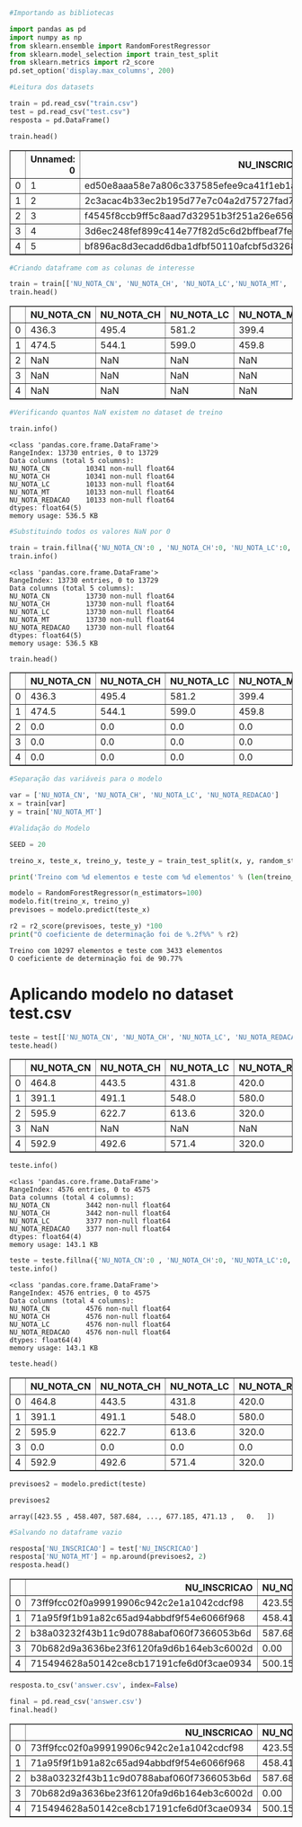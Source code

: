 ```python
#Importando as bibliotecas

import pandas as pd
import numpy as np
from sklearn.ensemble import RandomForestRegressor
from sklearn.model_selection import train_test_split
from sklearn.metrics import r2_score
pd.set_option('display.max_columns', 200)
```


```python
#Leitura dos datasets

train = pd.read_csv("train.csv")
test = pd.read_csv("test.csv")
resposta = pd.DataFrame()
```


```python
train.head()
```




<div>
<style scoped>
    .dataframe tbody tr th:only-of-type {
        vertical-align: middle;
    }

    .dataframe tbody tr th {
        vertical-align: top;
    }

    .dataframe thead th {
        text-align: right;
    }
</style>
<table border="1" class="dataframe">
  <thead>
    <tr style="text-align: right;">
      <th></th>
      <th>Unnamed: 0</th>
      <th>NU_INSCRICAO</th>
      <th>NU_ANO</th>
      <th>CO_MUNICIPIO_RESIDENCIA</th>
      <th>NO_MUNICIPIO_RESIDENCIA</th>
      <th>CO_UF_RESIDENCIA</th>
      <th>SG_UF_RESIDENCIA</th>
      <th>NU_IDADE</th>
      <th>TP_SEXO</th>
      <th>TP_ESTADO_CIVIL</th>
      <th>TP_COR_RACA</th>
      <th>TP_NACIONALIDADE</th>
      <th>CO_MUNICIPIO_NASCIMENTO</th>
      <th>NO_MUNICIPIO_NASCIMENTO</th>
      <th>CO_UF_NASCIMENTO</th>
      <th>SG_UF_NASCIMENTO</th>
      <th>TP_ST_CONCLUSAO</th>
      <th>TP_ANO_CONCLUIU</th>
      <th>TP_ESCOLA</th>
      <th>TP_ENSINO</th>
      <th>IN_TREINEIRO</th>
      <th>CO_ESCOLA</th>
      <th>CO_MUNICIPIO_ESC</th>
      <th>NO_MUNICIPIO_ESC</th>
      <th>CO_UF_ESC</th>
      <th>SG_UF_ESC</th>
      <th>TP_DEPENDENCIA_ADM_ESC</th>
      <th>TP_LOCALIZACAO_ESC</th>
      <th>TP_SIT_FUNC_ESC</th>
      <th>IN_BAIXA_VISAO</th>
      <th>IN_CEGUEIRA</th>
      <th>IN_SURDEZ</th>
      <th>IN_DEFICIENCIA_AUDITIVA</th>
      <th>IN_SURDO_CEGUEIRA</th>
      <th>IN_DEFICIENCIA_FISICA</th>
      <th>IN_DEFICIENCIA_MENTAL</th>
      <th>IN_DEFICIT_ATENCAO</th>
      <th>IN_DISLEXIA</th>
      <th>IN_DISCALCULIA</th>
      <th>IN_AUTISMO</th>
      <th>IN_VISAO_MONOCULAR</th>
      <th>IN_OUTRA_DEF</th>
      <th>IN_SABATISTA</th>
      <th>IN_GESTANTE</th>
      <th>IN_LACTANTE</th>
      <th>IN_IDOSO</th>
      <th>IN_ESTUDA_CLASSE_HOSPITALAR</th>
      <th>IN_SEM_RECURSO</th>
      <th>IN_BRAILLE</th>
      <th>IN_AMPLIADA_24</th>
      <th>IN_AMPLIADA_18</th>
      <th>IN_LEDOR</th>
      <th>IN_ACESSO</th>
      <th>IN_TRANSCRICAO</th>
      <th>IN_LIBRAS</th>
      <th>IN_LEITURA_LABIAL</th>
      <th>IN_MESA_CADEIRA_RODAS</th>
      <th>IN_MESA_CADEIRA_SEPARADA</th>
      <th>IN_APOIO_PERNA</th>
      <th>IN_GUIA_INTERPRETE</th>
      <th>IN_MACA</th>
      <th>IN_COMPUTADOR</th>
      <th>IN_CADEIRA_ESPECIAL</th>
      <th>IN_CADEIRA_CANHOTO</th>
      <th>IN_CADEIRA_ACOLCHOADA</th>
      <th>IN_PROVA_DEITADO</th>
      <th>IN_MOBILIARIO_OBESO</th>
      <th>IN_LAMINA_OVERLAY</th>
      <th>IN_PROTETOR_AURICULAR</th>
      <th>IN_MEDIDOR_GLICOSE</th>
      <th>IN_MAQUINA_BRAILE</th>
      <th>IN_SOROBAN</th>
      <th>IN_MARCA_PASSO</th>
      <th>IN_SONDA</th>
      <th>IN_MEDICAMENTOS</th>
      <th>IN_SALA_INDIVIDUAL</th>
      <th>IN_SALA_ESPECIAL</th>
      <th>IN_SALA_ACOMPANHANTE</th>
      <th>IN_MOBILIARIO_ESPECIFICO</th>
      <th>IN_MATERIAL_ESPECIFICO</th>
      <th>IN_NOME_SOCIAL</th>
      <th>IN_CERTIFICADO</th>
      <th>NO_ENTIDADE_CERTIFICACAO</th>
      <th>CO_UF_ENTIDADE_CERTIFICACAO</th>
      <th>SG_UF_ENTIDADE_CERTIFICACAO</th>
      <th>CO_MUNICIPIO_PROVA</th>
      <th>NO_MUNICIPIO_PROVA</th>
      <th>CO_UF_PROVA</th>
      <th>SG_UF_PROVA</th>
      <th>TP_PRESENCA_CN</th>
      <th>TP_PRESENCA_CH</th>
      <th>TP_PRESENCA_LC</th>
      <th>TP_PRESENCA_MT</th>
      <th>CO_PROVA_CN</th>
      <th>CO_PROVA_CH</th>
      <th>CO_PROVA_LC</th>
      <th>CO_PROVA_MT</th>
      <th>NU_NOTA_CN</th>
      <th>NU_NOTA_CH</th>
      <th>NU_NOTA_LC</th>
      <th>NU_NOTA_MT</th>
      <th>TX_RESPOSTAS_CN</th>
      <th>TX_RESPOSTAS_CH</th>
      <th>TX_RESPOSTAS_LC</th>
      <th>TX_RESPOSTAS_MT</th>
      <th>TP_LINGUA</th>
      <th>TX_GABARITO_CN</th>
      <th>TX_GABARITO_CH</th>
      <th>TX_GABARITO_LC</th>
      <th>TX_GABARITO_MT</th>
      <th>TP_STATUS_REDACAO</th>
      <th>NU_NOTA_COMP1</th>
      <th>NU_NOTA_COMP2</th>
      <th>NU_NOTA_COMP3</th>
      <th>NU_NOTA_COMP4</th>
      <th>NU_NOTA_COMP5</th>
      <th>NU_NOTA_REDACAO</th>
      <th>Q001</th>
      <th>Q002</th>
      <th>Q003</th>
      <th>Q004</th>
      <th>Q005</th>
      <th>Q006</th>
      <th>Q007</th>
      <th>Q008</th>
      <th>Q009</th>
      <th>Q010</th>
      <th>Q011</th>
      <th>Q012</th>
      <th>Q013</th>
      <th>Q014</th>
      <th>Q015</th>
      <th>Q016</th>
      <th>Q017</th>
      <th>Q018</th>
      <th>Q019</th>
      <th>Q020</th>
      <th>Q021</th>
      <th>Q022</th>
      <th>Q023</th>
      <th>Q024</th>
      <th>Q025</th>
      <th>Q026</th>
      <th>Q027</th>
      <th>Q028</th>
      <th>Q029</th>
      <th>Q030</th>
      <th>Q031</th>
      <th>Q032</th>
      <th>Q033</th>
      <th>Q034</th>
      <th>Q035</th>
      <th>Q036</th>
      <th>Q037</th>
      <th>Q038</th>
      <th>Q039</th>
      <th>Q040</th>
      <th>Q041</th>
      <th>Q042</th>
      <th>Q043</th>
      <th>Q044</th>
      <th>Q045</th>
      <th>Q046</th>
      <th>Q047</th>
      <th>Q048</th>
      <th>Q049</th>
      <th>Q050</th>
    </tr>
  </thead>
  <tbody>
    <tr>
      <td>0</td>
      <td>1</td>
      <td>ed50e8aaa58e7a806c337585efee9ca41f1eb1ad</td>
      <td>2016</td>
      <td>4314902</td>
      <td>Porto Alegre</td>
      <td>43</td>
      <td>RS</td>
      <td>24</td>
      <td>M</td>
      <td>0.0</td>
      <td>1</td>
      <td>1</td>
      <td>4314902.0</td>
      <td>Porto Alegre</td>
      <td>43.0</td>
      <td>RS</td>
      <td>1</td>
      <td>4</td>
      <td>1</td>
      <td>NaN</td>
      <td>0</td>
      <td>NaN</td>
      <td>NaN</td>
      <td>NaN</td>
      <td>NaN</td>
      <td>NaN</td>
      <td>NaN</td>
      <td>NaN</td>
      <td>NaN</td>
      <td>0</td>
      <td>0</td>
      <td>0</td>
      <td>0</td>
      <td>0</td>
      <td>0</td>
      <td>0</td>
      <td>0</td>
      <td>0</td>
      <td>0</td>
      <td>0</td>
      <td>0</td>
      <td>0</td>
      <td>0</td>
      <td>0</td>
      <td>0</td>
      <td>0</td>
      <td>0</td>
      <td>0</td>
      <td>0</td>
      <td>0</td>
      <td>0</td>
      <td>0</td>
      <td>0</td>
      <td>0</td>
      <td>0</td>
      <td>0</td>
      <td>0</td>
      <td>0</td>
      <td>0</td>
      <td>0</td>
      <td>0</td>
      <td>0</td>
      <td>0</td>
      <td>0</td>
      <td>0</td>
      <td>0</td>
      <td>0</td>
      <td>0</td>
      <td>0</td>
      <td>0</td>
      <td>0</td>
      <td>0</td>
      <td>0</td>
      <td>0</td>
      <td>0</td>
      <td>0</td>
      <td>0</td>
      <td>0</td>
      <td>0</td>
      <td>0</td>
      <td>0</td>
      <td>0</td>
      <td>NaN</td>
      <td>NaN</td>
      <td>NaN</td>
      <td>4314902</td>
      <td>Porto Alegre</td>
      <td>43</td>
      <td>RS</td>
      <td>1</td>
      <td>1</td>
      <td>1</td>
      <td>1</td>
      <td>16f84b7b3d2aeaff7d2f01297e6b3d0e25c77bb2</td>
      <td>9cd70f1b922e02bd33453b3f607f5a644fb9b1b8</td>
      <td>01af53cd161a420fff1767129c10de560cc264dd</td>
      <td>97caab1e1533dba217deb7ef41490f52e459ab01</td>
      <td>436.3</td>
      <td>495.4</td>
      <td>581.2</td>
      <td>399.4</td>
      <td>ABACCABDBEDEDEEDDDBBBDAABABECDCCCAAABCBEEABCA</td>
      <td>BBEBCAEBCEDBDDEBCACDBCBDABDDCDBEDCEAEABCAADAC</td>
      <td>99999DCABCABCBBCADBCBBABAEADBEEBEDAAABAEAECCBB...</td>
      <td>AECCCBABDCADDBCBCCADADBBAADEBCEEBABCDDEAABCAA</td>
      <td>1</td>
      <td>BCADBCEDCCBADBDCADBEBDBEADCCAEACDBEDBCACAEBEE</td>
      <td>BCBCCADCCBEDDBEEADBDCECCBBECAEEDDADCDDACAADBA</td>
      <td>CEDEACCBEBDBABECABDADEADCEDCBEBBCEBAAEBAAECBBC...</td>
      <td>DADCCECBDECADCBACDBCEEABDDAABDBCEADDBECEBAEBC</td>
      <td>1.0</td>
      <td>120.0</td>
      <td>120.0</td>
      <td>120.0</td>
      <td>80.0</td>
      <td>80.0</td>
      <td>520.0</td>
      <td>D</td>
      <td>D</td>
      <td>B</td>
      <td>B</td>
      <td>3</td>
      <td>C</td>
      <td>A</td>
      <td>B</td>
      <td>B</td>
      <td>B</td>
      <td>A</td>
      <td>B</td>
      <td>A</td>
      <td>A</td>
      <td>A</td>
      <td>A</td>
      <td>A</td>
      <td>A</td>
      <td>B</td>
      <td>A</td>
      <td>A</td>
      <td>C</td>
      <td>A</td>
      <td>A</td>
      <td>A</td>
      <td>C</td>
      <td>H</td>
      <td>E</td>
      <td>5.0</td>
      <td>5.0</td>
      <td>1.0</td>
      <td>0.0</td>
      <td>0.0</td>
      <td>5</td>
      <td>5</td>
      <td>0</td>
      <td>5</td>
      <td>5</td>
      <td>5</td>
      <td>5</td>
      <td>5.0</td>
      <td>A</td>
      <td>A</td>
      <td>A</td>
      <td>A</td>
      <td>A</td>
      <td>A</td>
      <td>A</td>
      <td>B</td>
      <td>D</td>
    </tr>
    <tr>
      <td>1</td>
      <td>2</td>
      <td>2c3acac4b33ec2b195d77e7c04a2d75727fad723</td>
      <td>2016</td>
      <td>2304707</td>
      <td>Granja</td>
      <td>23</td>
      <td>CE</td>
      <td>17</td>
      <td>F</td>
      <td>0.0</td>
      <td>3</td>
      <td>1</td>
      <td>2304707.0</td>
      <td>Granja</td>
      <td>23.0</td>
      <td>CE</td>
      <td>2</td>
      <td>0</td>
      <td>2</td>
      <td>1.0</td>
      <td>0</td>
      <td>23005157.0</td>
      <td>2304707.0</td>
      <td>Granja</td>
      <td>23.0</td>
      <td>CE</td>
      <td>2.0</td>
      <td>1.0</td>
      <td>1.0</td>
      <td>0</td>
      <td>0</td>
      <td>0</td>
      <td>0</td>
      <td>0</td>
      <td>0</td>
      <td>0</td>
      <td>0</td>
      <td>0</td>
      <td>0</td>
      <td>0</td>
      <td>0</td>
      <td>0</td>
      <td>0</td>
      <td>0</td>
      <td>0</td>
      <td>0</td>
      <td>0</td>
      <td>0</td>
      <td>0</td>
      <td>0</td>
      <td>0</td>
      <td>0</td>
      <td>0</td>
      <td>0</td>
      <td>0</td>
      <td>0</td>
      <td>0</td>
      <td>0</td>
      <td>0</td>
      <td>0</td>
      <td>0</td>
      <td>0</td>
      <td>0</td>
      <td>0</td>
      <td>0</td>
      <td>0</td>
      <td>0</td>
      <td>0</td>
      <td>0</td>
      <td>0</td>
      <td>0</td>
      <td>0</td>
      <td>0</td>
      <td>0</td>
      <td>0</td>
      <td>0</td>
      <td>0</td>
      <td>0</td>
      <td>0</td>
      <td>0</td>
      <td>0</td>
      <td>0</td>
      <td>NaN</td>
      <td>NaN</td>
      <td>NaN</td>
      <td>2304707</td>
      <td>Granja</td>
      <td>23</td>
      <td>CE</td>
      <td>1</td>
      <td>1</td>
      <td>1</td>
      <td>1</td>
      <td>b9b06ce8c319a3df2158ea3d0aef0f7d3eecaed7</td>
      <td>909237ab0d84688e10c0470e2997348aff585273</td>
      <td>01af53cd161a420fff1767129c10de560cc264dd</td>
      <td>97caab1e1533dba217deb7ef41490f52e459ab01</td>
      <td>474.5</td>
      <td>544.1</td>
      <td>599.0</td>
      <td>459.8</td>
      <td>EDAAABDABADBCCAEDCDDECABADBEECBBAEEDCABCAABBC</td>
      <td>ADCAABAADCEDAACDACEEDACBDCBACEDEDBACAADADABDC</td>
      <td>99999ACBACDBDBCEADDAEEADCCEACEEDBECAAAACBECDAC...</td>
      <td>AEDACBDECEDAEEAEDDEBDECDCECACADCACACAABDACEAB</td>
      <td>1</td>
      <td>EBEECADBCABECDDBEADCCABDEABEBCADBADDCCCEDBBCA</td>
      <td>DCECBAAADCBBECAEDCEDDACCBDDACEDDBADBCADBCBCEE</td>
      <td>CEDEACCBEBDBABECABDADEADCEDCBEBBCEBAAEBAAECBBC...</td>
      <td>DADCCECBDECADCBACDBCEEABDDAABDBCEADDBECEBAEBC</td>
      <td>1.0</td>
      <td>140.0</td>
      <td>120.0</td>
      <td>120.0</td>
      <td>120.0</td>
      <td>80.0</td>
      <td>580.0</td>
      <td>A</td>
      <td>A</td>
      <td>A</td>
      <td>A</td>
      <td>5</td>
      <td>B</td>
      <td>A</td>
      <td>B</td>
      <td>B</td>
      <td>A</td>
      <td>A</td>
      <td>B</td>
      <td>A</td>
      <td>A</td>
      <td>A</td>
      <td>A</td>
      <td>A</td>
      <td>A</td>
      <td>B</td>
      <td>A</td>
      <td>A</td>
      <td>A</td>
      <td>A</td>
      <td>A</td>
      <td>A</td>
      <td>A</td>
      <td>NaN</td>
      <td>NaN</td>
      <td>NaN</td>
      <td>NaN</td>
      <td>NaN</td>
      <td>NaN</td>
      <td>NaN</td>
      <td>5</td>
      <td>5</td>
      <td>1</td>
      <td>1</td>
      <td>1</td>
      <td>1</td>
      <td>1</td>
      <td>NaN</td>
      <td>A</td>
      <td>A</td>
      <td>C</td>
      <td>A</td>
      <td>B</td>
      <td>A</td>
      <td>A</td>
      <td>C</td>
      <td>A</td>
    </tr>
    <tr>
      <td>2</td>
      <td>3</td>
      <td>f4545f8ccb9ff5c8aad7d32951b3f251a26e6568</td>
      <td>2016</td>
      <td>2304400</td>
      <td>Fortaleza</td>
      <td>23</td>
      <td>CE</td>
      <td>21</td>
      <td>F</td>
      <td>0.0</td>
      <td>3</td>
      <td>1</td>
      <td>2304400.0</td>
      <td>Fortaleza</td>
      <td>23.0</td>
      <td>CE</td>
      <td>3</td>
      <td>0</td>
      <td>1</td>
      <td>NaN</td>
      <td>0</td>
      <td>NaN</td>
      <td>NaN</td>
      <td>NaN</td>
      <td>NaN</td>
      <td>NaN</td>
      <td>NaN</td>
      <td>NaN</td>
      <td>NaN</td>
      <td>0</td>
      <td>0</td>
      <td>0</td>
      <td>0</td>
      <td>0</td>
      <td>0</td>
      <td>0</td>
      <td>0</td>
      <td>0</td>
      <td>0</td>
      <td>0</td>
      <td>0</td>
      <td>0</td>
      <td>0</td>
      <td>0</td>
      <td>0</td>
      <td>0</td>
      <td>0</td>
      <td>0</td>
      <td>0</td>
      <td>0</td>
      <td>0</td>
      <td>0</td>
      <td>0</td>
      <td>0</td>
      <td>0</td>
      <td>0</td>
      <td>0</td>
      <td>0</td>
      <td>0</td>
      <td>0</td>
      <td>0</td>
      <td>0</td>
      <td>0</td>
      <td>0</td>
      <td>0</td>
      <td>0</td>
      <td>0</td>
      <td>0</td>
      <td>0</td>
      <td>0</td>
      <td>0</td>
      <td>0</td>
      <td>0</td>
      <td>0</td>
      <td>0</td>
      <td>0</td>
      <td>0</td>
      <td>0</td>
      <td>0</td>
      <td>0</td>
      <td>0</td>
      <td>0</td>
      <td>NaN</td>
      <td>NaN</td>
      <td>NaN</td>
      <td>2304400</td>
      <td>Fortaleza</td>
      <td>23</td>
      <td>CE</td>
      <td>0</td>
      <td>0</td>
      <td>0</td>
      <td>0</td>
      <td>2d22ac1d42e6187f09ee6c578df187a760123ccf</td>
      <td>2d22ac1d42e6187f09ee6c578df187a760123ccf</td>
      <td>2d22ac1d42e6187f09ee6c578df187a760123ccf</td>
      <td>2d22ac1d42e6187f09ee6c578df187a760123ccf</td>
      <td>NaN</td>
      <td>NaN</td>
      <td>NaN</td>
      <td>NaN</td>
      <td>NaN</td>
      <td>NaN</td>
      <td>NaN</td>
      <td>NaN</td>
      <td>1</td>
      <td>NaN</td>
      <td>NaN</td>
      <td>NaN</td>
      <td>NaN</td>
      <td>NaN</td>
      <td>NaN</td>
      <td>NaN</td>
      <td>NaN</td>
      <td>NaN</td>
      <td>NaN</td>
      <td>NaN</td>
      <td>D</td>
      <td>D</td>
      <td>B</td>
      <td>B</td>
      <td>4</td>
      <td>C</td>
      <td>A</td>
      <td>B</td>
      <td>C</td>
      <td>A</td>
      <td>A</td>
      <td>B</td>
      <td>A</td>
      <td>A</td>
      <td>A</td>
      <td>A</td>
      <td>A</td>
      <td>A</td>
      <td>B</td>
      <td>A</td>
      <td>A</td>
      <td>B</td>
      <td>A</td>
      <td>A</td>
      <td>A</td>
      <td>A</td>
      <td>NaN</td>
      <td>NaN</td>
      <td>NaN</td>
      <td>NaN</td>
      <td>NaN</td>
      <td>NaN</td>
      <td>NaN</td>
      <td>5</td>
      <td>5</td>
      <td>5</td>
      <td>5</td>
      <td>5</td>
      <td>5</td>
      <td>5</td>
      <td>NaN</td>
      <td>A</td>
      <td>A</td>
      <td>A</td>
      <td>A</td>
      <td>C</td>
      <td>A</td>
      <td>A</td>
      <td>B</td>
      <td>A</td>
    </tr>
    <tr>
      <td>3</td>
      <td>4</td>
      <td>3d6ec248fef899c414e77f82d5c6d2bffbeaf7fe</td>
      <td>2016</td>
      <td>3304557</td>
      <td>Rio de Janeiro</td>
      <td>33</td>
      <td>RJ</td>
      <td>25</td>
      <td>F</td>
      <td>0.0</td>
      <td>0</td>
      <td>1</td>
      <td>3304557.0</td>
      <td>Rio de Janeiro</td>
      <td>33.0</td>
      <td>RJ</td>
      <td>1</td>
      <td>9</td>
      <td>1</td>
      <td>NaN</td>
      <td>0</td>
      <td>NaN</td>
      <td>NaN</td>
      <td>NaN</td>
      <td>NaN</td>
      <td>NaN</td>
      <td>NaN</td>
      <td>NaN</td>
      <td>NaN</td>
      <td>0</td>
      <td>0</td>
      <td>0</td>
      <td>0</td>
      <td>0</td>
      <td>0</td>
      <td>0</td>
      <td>0</td>
      <td>0</td>
      <td>0</td>
      <td>0</td>
      <td>0</td>
      <td>0</td>
      <td>0</td>
      <td>0</td>
      <td>0</td>
      <td>0</td>
      <td>0</td>
      <td>0</td>
      <td>0</td>
      <td>0</td>
      <td>0</td>
      <td>0</td>
      <td>0</td>
      <td>0</td>
      <td>0</td>
      <td>0</td>
      <td>0</td>
      <td>0</td>
      <td>0</td>
      <td>0</td>
      <td>0</td>
      <td>0</td>
      <td>0</td>
      <td>0</td>
      <td>0</td>
      <td>0</td>
      <td>0</td>
      <td>0</td>
      <td>0</td>
      <td>0</td>
      <td>0</td>
      <td>0</td>
      <td>0</td>
      <td>0</td>
      <td>0</td>
      <td>0</td>
      <td>0</td>
      <td>0</td>
      <td>0</td>
      <td>0</td>
      <td>0</td>
      <td>0</td>
      <td>NaN</td>
      <td>NaN</td>
      <td>NaN</td>
      <td>3304557</td>
      <td>Rio de Janeiro</td>
      <td>33</td>
      <td>RJ</td>
      <td>0</td>
      <td>0</td>
      <td>0</td>
      <td>0</td>
      <td>2d22ac1d42e6187f09ee6c578df187a760123ccf</td>
      <td>2d22ac1d42e6187f09ee6c578df187a760123ccf</td>
      <td>2d22ac1d42e6187f09ee6c578df187a760123ccf</td>
      <td>2d22ac1d42e6187f09ee6c578df187a760123ccf</td>
      <td>NaN</td>
      <td>NaN</td>
      <td>NaN</td>
      <td>NaN</td>
      <td>NaN</td>
      <td>NaN</td>
      <td>NaN</td>
      <td>NaN</td>
      <td>0</td>
      <td>NaN</td>
      <td>NaN</td>
      <td>NaN</td>
      <td>NaN</td>
      <td>NaN</td>
      <td>NaN</td>
      <td>NaN</td>
      <td>NaN</td>
      <td>NaN</td>
      <td>NaN</td>
      <td>NaN</td>
      <td>H</td>
      <td>E</td>
      <td>D</td>
      <td>B</td>
      <td>4</td>
      <td>E</td>
      <td>A</td>
      <td>C</td>
      <td>C</td>
      <td>C</td>
      <td>A</td>
      <td>B</td>
      <td>B</td>
      <td>B</td>
      <td>A</td>
      <td>B</td>
      <td>A</td>
      <td>B</td>
      <td>C</td>
      <td>A</td>
      <td>B</td>
      <td>D</td>
      <td>B</td>
      <td>C</td>
      <td>B</td>
      <td>C</td>
      <td>F</td>
      <td>C</td>
      <td>2.0</td>
      <td>0.0</td>
      <td>5.0</td>
      <td>5.0</td>
      <td>5.0</td>
      <td>5</td>
      <td>5</td>
      <td>5</td>
      <td>5</td>
      <td>2</td>
      <td>5</td>
      <td>5</td>
      <td>5.0</td>
      <td>C</td>
      <td>A</td>
      <td>A</td>
      <td>A</td>
      <td>A</td>
      <td>D</td>
      <td>A</td>
      <td>A</td>
      <td>A</td>
    </tr>
    <tr>
      <td>4</td>
      <td>5</td>
      <td>bf896ac8d3ecadd6dba1dfbf50110afcbf5d3268</td>
      <td>2016</td>
      <td>1302603</td>
      <td>Manaus</td>
      <td>13</td>
      <td>AM</td>
      <td>28</td>
      <td>M</td>
      <td>0.0</td>
      <td>2</td>
      <td>1</td>
      <td>1505304.0</td>
      <td>Oriximiná</td>
      <td>15.0</td>
      <td>PA</td>
      <td>1</td>
      <td>4</td>
      <td>1</td>
      <td>NaN</td>
      <td>0</td>
      <td>NaN</td>
      <td>NaN</td>
      <td>NaN</td>
      <td>NaN</td>
      <td>NaN</td>
      <td>NaN</td>
      <td>NaN</td>
      <td>NaN</td>
      <td>0</td>
      <td>0</td>
      <td>0</td>
      <td>0</td>
      <td>0</td>
      <td>0</td>
      <td>0</td>
      <td>0</td>
      <td>0</td>
      <td>0</td>
      <td>0</td>
      <td>0</td>
      <td>0</td>
      <td>0</td>
      <td>0</td>
      <td>0</td>
      <td>0</td>
      <td>0</td>
      <td>0</td>
      <td>0</td>
      <td>0</td>
      <td>0</td>
      <td>0</td>
      <td>0</td>
      <td>0</td>
      <td>0</td>
      <td>0</td>
      <td>0</td>
      <td>0</td>
      <td>0</td>
      <td>0</td>
      <td>0</td>
      <td>0</td>
      <td>0</td>
      <td>0</td>
      <td>0</td>
      <td>0</td>
      <td>0</td>
      <td>0</td>
      <td>0</td>
      <td>0</td>
      <td>0</td>
      <td>0</td>
      <td>0</td>
      <td>0</td>
      <td>0</td>
      <td>0</td>
      <td>0</td>
      <td>0</td>
      <td>0</td>
      <td>0</td>
      <td>0</td>
      <td>0</td>
      <td>NaN</td>
      <td>NaN</td>
      <td>NaN</td>
      <td>1302603</td>
      <td>Manaus</td>
      <td>13</td>
      <td>AM</td>
      <td>0</td>
      <td>0</td>
      <td>0</td>
      <td>0</td>
      <td>2d22ac1d42e6187f09ee6c578df187a760123ccf</td>
      <td>2d22ac1d42e6187f09ee6c578df187a760123ccf</td>
      <td>2d22ac1d42e6187f09ee6c578df187a760123ccf</td>
      <td>2d22ac1d42e6187f09ee6c578df187a760123ccf</td>
      <td>NaN</td>
      <td>NaN</td>
      <td>NaN</td>
      <td>NaN</td>
      <td>NaN</td>
      <td>NaN</td>
      <td>NaN</td>
      <td>NaN</td>
      <td>1</td>
      <td>NaN</td>
      <td>NaN</td>
      <td>NaN</td>
      <td>NaN</td>
      <td>NaN</td>
      <td>NaN</td>
      <td>NaN</td>
      <td>NaN</td>
      <td>NaN</td>
      <td>NaN</td>
      <td>NaN</td>
      <td>E</td>
      <td>D</td>
      <td>C</td>
      <td>C</td>
      <td>4</td>
      <td>C</td>
      <td>A</td>
      <td>B</td>
      <td>C</td>
      <td>A</td>
      <td>A</td>
      <td>B</td>
      <td>A</td>
      <td>B</td>
      <td>A</td>
      <td>A</td>
      <td>A</td>
      <td>A</td>
      <td>B</td>
      <td>A</td>
      <td>A</td>
      <td>B</td>
      <td>A</td>
      <td>A</td>
      <td>A</td>
      <td>B</td>
      <td>F</td>
      <td>D</td>
      <td>5.0</td>
      <td>4.0</td>
      <td>3.0</td>
      <td>5.0</td>
      <td>4.0</td>
      <td>5</td>
      <td>5</td>
      <td>4</td>
      <td>3</td>
      <td>1</td>
      <td>4</td>
      <td>5</td>
      <td>NaN</td>
      <td>A</td>
      <td>A</td>
      <td>A</td>
      <td>A</td>
      <td>A</td>
      <td>A</td>
      <td>A</td>
      <td>A</td>
      <td>A</td>
    </tr>
  </tbody>
</table>
</div>




```python
#Criando dataframe com as colunas de interesse

train = train[['NU_NOTA_CN', 'NU_NOTA_CH', 'NU_NOTA_LC','NU_NOTA_MT', 'NU_NOTA_REDACAO']]
train.head()
```




<div>
<style scoped>
    .dataframe tbody tr th:only-of-type {
        vertical-align: middle;
    }

    .dataframe tbody tr th {
        vertical-align: top;
    }

    .dataframe thead th {
        text-align: right;
    }
</style>
<table border="1" class="dataframe">
  <thead>
    <tr style="text-align: right;">
      <th></th>
      <th>NU_NOTA_CN</th>
      <th>NU_NOTA_CH</th>
      <th>NU_NOTA_LC</th>
      <th>NU_NOTA_MT</th>
      <th>NU_NOTA_REDACAO</th>
    </tr>
  </thead>
  <tbody>
    <tr>
      <td>0</td>
      <td>436.3</td>
      <td>495.4</td>
      <td>581.2</td>
      <td>399.4</td>
      <td>520.0</td>
    </tr>
    <tr>
      <td>1</td>
      <td>474.5</td>
      <td>544.1</td>
      <td>599.0</td>
      <td>459.8</td>
      <td>580.0</td>
    </tr>
    <tr>
      <td>2</td>
      <td>NaN</td>
      <td>NaN</td>
      <td>NaN</td>
      <td>NaN</td>
      <td>NaN</td>
    </tr>
    <tr>
      <td>3</td>
      <td>NaN</td>
      <td>NaN</td>
      <td>NaN</td>
      <td>NaN</td>
      <td>NaN</td>
    </tr>
    <tr>
      <td>4</td>
      <td>NaN</td>
      <td>NaN</td>
      <td>NaN</td>
      <td>NaN</td>
      <td>NaN</td>
    </tr>
  </tbody>
</table>
</div>




```python
#Verificando quantos NaN existem no dataset de treino

train.info()
```

    <class 'pandas.core.frame.DataFrame'>
    RangeIndex: 13730 entries, 0 to 13729
    Data columns (total 5 columns):
    NU_NOTA_CN         10341 non-null float64
    NU_NOTA_CH         10341 non-null float64
    NU_NOTA_LC         10133 non-null float64
    NU_NOTA_MT         10133 non-null float64
    NU_NOTA_REDACAO    10133 non-null float64
    dtypes: float64(5)
    memory usage: 536.5 KB



```python
#Substituindo todos os valores NaN por 0

train = train.fillna({'NU_NOTA_CN':0 , 'NU_NOTA_CH':0, 'NU_NOTA_LC':0, 'NU_NOTA_MT':0, 'NU_NOTA_REDACAO':0})
train.info()
```

    <class 'pandas.core.frame.DataFrame'>
    RangeIndex: 13730 entries, 0 to 13729
    Data columns (total 5 columns):
    NU_NOTA_CN         13730 non-null float64
    NU_NOTA_CH         13730 non-null float64
    NU_NOTA_LC         13730 non-null float64
    NU_NOTA_MT         13730 non-null float64
    NU_NOTA_REDACAO    13730 non-null float64
    dtypes: float64(5)
    memory usage: 536.5 KB



```python
train.head()
```




<div>
<style scoped>
    .dataframe tbody tr th:only-of-type {
        vertical-align: middle;
    }

    .dataframe tbody tr th {
        vertical-align: top;
    }

    .dataframe thead th {
        text-align: right;
    }
</style>
<table border="1" class="dataframe">
  <thead>
    <tr style="text-align: right;">
      <th></th>
      <th>NU_NOTA_CN</th>
      <th>NU_NOTA_CH</th>
      <th>NU_NOTA_LC</th>
      <th>NU_NOTA_MT</th>
      <th>NU_NOTA_REDACAO</th>
    </tr>
  </thead>
  <tbody>
    <tr>
      <td>0</td>
      <td>436.3</td>
      <td>495.4</td>
      <td>581.2</td>
      <td>399.4</td>
      <td>520.0</td>
    </tr>
    <tr>
      <td>1</td>
      <td>474.5</td>
      <td>544.1</td>
      <td>599.0</td>
      <td>459.8</td>
      <td>580.0</td>
    </tr>
    <tr>
      <td>2</td>
      <td>0.0</td>
      <td>0.0</td>
      <td>0.0</td>
      <td>0.0</td>
      <td>0.0</td>
    </tr>
    <tr>
      <td>3</td>
      <td>0.0</td>
      <td>0.0</td>
      <td>0.0</td>
      <td>0.0</td>
      <td>0.0</td>
    </tr>
    <tr>
      <td>4</td>
      <td>0.0</td>
      <td>0.0</td>
      <td>0.0</td>
      <td>0.0</td>
      <td>0.0</td>
    </tr>
  </tbody>
</table>
</div>




```python
#Separação das variáveis para o modelo

var = ['NU_NOTA_CN', 'NU_NOTA_CH', 'NU_NOTA_LC', 'NU_NOTA_REDACAO']
x = train[var]
y = train['NU_NOTA_MT']
```


```python
#Validação do Modelo

SEED = 20

treino_x, teste_x, treino_y, teste_y = train_test_split(x, y, random_state = SEED)

print('Treino com %d elementos e teste com %d elementos' % (len(treino_x), len(teste_x)))

modelo = RandomForestRegressor(n_estimators=100)
modelo.fit(treino_x, treino_y)
previsoes = modelo.predict(teste_x)

r2 = r2_score(previsoes, teste_y) *100
print("O coeficiente de determinação foi de %.2f%%" % r2)
```

    Treino com 10297 elementos e teste com 3433 elementos
    O coeficiente de determinação foi de 90.77%


# Aplicando modelo no dataset test.csv


```python
teste = test[['NU_NOTA_CN', 'NU_NOTA_CH', 'NU_NOTA_LC', 'NU_NOTA_REDACAO']]
teste.head()
```




<div>
<style scoped>
    .dataframe tbody tr th:only-of-type {
        vertical-align: middle;
    }

    .dataframe tbody tr th {
        vertical-align: top;
    }

    .dataframe thead th {
        text-align: right;
    }
</style>
<table border="1" class="dataframe">
  <thead>
    <tr style="text-align: right;">
      <th></th>
      <th>NU_NOTA_CN</th>
      <th>NU_NOTA_CH</th>
      <th>NU_NOTA_LC</th>
      <th>NU_NOTA_REDACAO</th>
    </tr>
  </thead>
  <tbody>
    <tr>
      <td>0</td>
      <td>464.8</td>
      <td>443.5</td>
      <td>431.8</td>
      <td>420.0</td>
    </tr>
    <tr>
      <td>1</td>
      <td>391.1</td>
      <td>491.1</td>
      <td>548.0</td>
      <td>580.0</td>
    </tr>
    <tr>
      <td>2</td>
      <td>595.9</td>
      <td>622.7</td>
      <td>613.6</td>
      <td>320.0</td>
    </tr>
    <tr>
      <td>3</td>
      <td>NaN</td>
      <td>NaN</td>
      <td>NaN</td>
      <td>NaN</td>
    </tr>
    <tr>
      <td>4</td>
      <td>592.9</td>
      <td>492.6</td>
      <td>571.4</td>
      <td>320.0</td>
    </tr>
  </tbody>
</table>
</div>




```python
teste.info()
```

    <class 'pandas.core.frame.DataFrame'>
    RangeIndex: 4576 entries, 0 to 4575
    Data columns (total 4 columns):
    NU_NOTA_CN         3442 non-null float64
    NU_NOTA_CH         3442 non-null float64
    NU_NOTA_LC         3377 non-null float64
    NU_NOTA_REDACAO    3377 non-null float64
    dtypes: float64(4)
    memory usage: 143.1 KB



```python
teste = teste.fillna({'NU_NOTA_CN':0 , 'NU_NOTA_CH':0, 'NU_NOTA_LC':0, 'NU_NOTA_REDACAO':0})
teste.info()
```

    <class 'pandas.core.frame.DataFrame'>
    RangeIndex: 4576 entries, 0 to 4575
    Data columns (total 4 columns):
    NU_NOTA_CN         4576 non-null float64
    NU_NOTA_CH         4576 non-null float64
    NU_NOTA_LC         4576 non-null float64
    NU_NOTA_REDACAO    4576 non-null float64
    dtypes: float64(4)
    memory usage: 143.1 KB



```python
teste.head()
```




<div>
<style scoped>
    .dataframe tbody tr th:only-of-type {
        vertical-align: middle;
    }

    .dataframe tbody tr th {
        vertical-align: top;
    }

    .dataframe thead th {
        text-align: right;
    }
</style>
<table border="1" class="dataframe">
  <thead>
    <tr style="text-align: right;">
      <th></th>
      <th>NU_NOTA_CN</th>
      <th>NU_NOTA_CH</th>
      <th>NU_NOTA_LC</th>
      <th>NU_NOTA_REDACAO</th>
    </tr>
  </thead>
  <tbody>
    <tr>
      <td>0</td>
      <td>464.8</td>
      <td>443.5</td>
      <td>431.8</td>
      <td>420.0</td>
    </tr>
    <tr>
      <td>1</td>
      <td>391.1</td>
      <td>491.1</td>
      <td>548.0</td>
      <td>580.0</td>
    </tr>
    <tr>
      <td>2</td>
      <td>595.9</td>
      <td>622.7</td>
      <td>613.6</td>
      <td>320.0</td>
    </tr>
    <tr>
      <td>3</td>
      <td>0.0</td>
      <td>0.0</td>
      <td>0.0</td>
      <td>0.0</td>
    </tr>
    <tr>
      <td>4</td>
      <td>592.9</td>
      <td>492.6</td>
      <td>571.4</td>
      <td>320.0</td>
    </tr>
  </tbody>
</table>
</div>




```python
previsoes2 = modelo.predict(teste)
```


```python
previsoes2
```




    array([423.55 , 458.407, 587.684, ..., 677.185, 471.13 ,   0.   ])




```python
#Salvando no dataframe vazio

resposta['NU_INSCRICAO'] = test['NU_INSCRICAO']
resposta['NU_NOTA_MT'] = np.around(previsoes2, 2)
resposta.head()
```




<div>
<style scoped>
    .dataframe tbody tr th:only-of-type {
        vertical-align: middle;
    }

    .dataframe tbody tr th {
        vertical-align: top;
    }

    .dataframe thead th {
        text-align: right;
    }
</style>
<table border="1" class="dataframe">
  <thead>
    <tr style="text-align: right;">
      <th></th>
      <th>NU_INSCRICAO</th>
      <th>NU_NOTA_MT</th>
    </tr>
  </thead>
  <tbody>
    <tr>
      <td>0</td>
      <td>73ff9fcc02f0a99919906c942c2e1a1042cdcf98</td>
      <td>423.55</td>
    </tr>
    <tr>
      <td>1</td>
      <td>71a95f9f1b91a82c65ad94abbdf9f54e6066f968</td>
      <td>458.41</td>
    </tr>
    <tr>
      <td>2</td>
      <td>b38a03232f43b11c9d0788abaf060f7366053b6d</td>
      <td>587.68</td>
    </tr>
    <tr>
      <td>3</td>
      <td>70b682d9a3636be23f6120fa9d6b164eb3c6002d</td>
      <td>0.00</td>
    </tr>
    <tr>
      <td>4</td>
      <td>715494628a50142ce8cb17191cfe6d0f3cae0934</td>
      <td>500.15</td>
    </tr>
  </tbody>
</table>
</div>




```python
resposta.to_csv('answer.csv', index=False)
```


```python
final = pd.read_csv('answer.csv')
final.head()
```




<div>
<style scoped>
    .dataframe tbody tr th:only-of-type {
        vertical-align: middle;
    }

    .dataframe tbody tr th {
        vertical-align: top;
    }

    .dataframe thead th {
        text-align: right;
    }
</style>
<table border="1" class="dataframe">
  <thead>
    <tr style="text-align: right;">
      <th></th>
      <th>NU_INSCRICAO</th>
      <th>NU_NOTA_MT</th>
    </tr>
  </thead>
  <tbody>
    <tr>
      <td>0</td>
      <td>73ff9fcc02f0a99919906c942c2e1a1042cdcf98</td>
      <td>423.55</td>
    </tr>
    <tr>
      <td>1</td>
      <td>71a95f9f1b91a82c65ad94abbdf9f54e6066f968</td>
      <td>458.41</td>
    </tr>
    <tr>
      <td>2</td>
      <td>b38a03232f43b11c9d0788abaf060f7366053b6d</td>
      <td>587.68</td>
    </tr>
    <tr>
      <td>3</td>
      <td>70b682d9a3636be23f6120fa9d6b164eb3c6002d</td>
      <td>0.00</td>
    </tr>
    <tr>
      <td>4</td>
      <td>715494628a50142ce8cb17191cfe6d0f3cae0934</td>
      <td>500.15</td>
    </tr>
  </tbody>
</table>
</div>




```python

```

